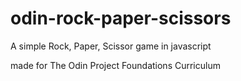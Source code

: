 # odin-rock-paper-scissors

A simple Rock, Paper, Scissor game in javascript

made for The Odin Project Foundations Curriculum

